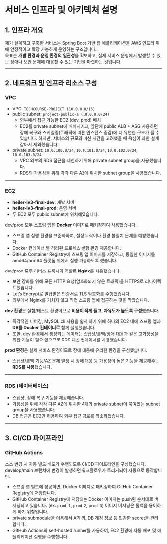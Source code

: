 
# 서비스 인프라 및 아키텍처 설명

## 1. 인프라 개요
제가 설계하고 구축한 서비스는 Spring Boot 기반 웹 애플리케이션을 AWS 인프라 위에 안정적이고 확장 가능하게 운영하는 구조입니다.    
목표는 **개발 환경과 운영 환경의 일관성**을 확보하고, 실제 서비스 운영에서 발생할 수 있는 장애나 보안 문제에 대응할 수 있는 기반을 마련하는 것입니다.
  
---  
## 2. 네트워크 및 인프라 리소스 구성

### VPC
- VPC: `TECHCOURSE-PROJECT (10.0.0.0/16)`
- public subnet: `project-public-a (10.0.0.0/24)`
  - 외부에서 접근 가능한 EC2 (dev, prod) 배치
  - EC2를 private subnet에 배치시키고, 앞단에 public ALB + ASG 사용하면 장애 복구와 스케일링(트래픽에 따른 인스턴스 증감)에 더 유연한 구조가 될 수 있습니다. 하지만, 서비스의 규모와 미션 시간을 고려했을 때 욕심이 과한 설계 같아서 제외했습니다.
- private subnet: `10.0.100.0/24`, `10.0.101.0/24`, `10.0.102.0/24`, `10.0.103.0/24`
  - VPC 외부의 RDS 접근을 제한하기 위해 private subnet group을 사용했습니다.
  - RDS의 가용성을 위해 각각 다른 AZ에 위치한 subnet group을 사용했습니다.

---  

### EC2
- **heiler-lv3-final-dev**: 개발 서버
- **heiler-lv3-final-prod**: 운영 서버
- 두 EC2 모두 public subnet에 위치해있습니다.

dev/prod 모두 스프링 앱은 **Docker** 이미지로 패키징하여 사용했습니다.
- 스프링 앱 실행 환경을 표준화하여, 설정 누락이나 환경 불일치 문제를 예방했습니다.
- Docker 컨테이너 별 격리된 프로세스 실행 환경 제공합니다.
- GitHub Container Registry에 스프링 앱 이미지를 저장하고, 동일한 이미지를 amd64/arm64 플랫폼 위에서 실행 가능하도록 했습니다.

dev/prod 모두 리버스 프록시의 역할로 **Nginx**를 사용했습니다.
- 보안 강화를 위해 모든 HTTP 요청(암호화되지 않은 트래픽)을 HTTPS로 리다이렉트했습니다.
- Let’s Encrypt로 발급받은 인증서로 TLS 암호화를 수행했습니다.
- 외부에서 Nginx를 거치지 않고 직접 스프링 앱에 접근하는 것을 막았습니다.

**dev 환경**은 실험/테스트 환경이므로 **비용이 적게 들고, 자유도가 높도록 구성**했습니다.
- 즉각적인 디버깅, MySQL cli 사용을 쉽게 하기 위해 하나의 EC2 내에 스프링 앱과 **DB를 Docker 컨테이너로** 함께 실행했습니다.
- 또한, dev 환경에서 생성되는 데이터는 스냅샷/롤백/장애 대응과 같은 고가용성을 위한 기능이 필요 없으므로 RDS 대신 컨테이너를 사용했습니다.

**prod 환경**은 실제 서비스 환경이므로 장애 대응에 유리한 환경을 구성했습니다.
- 스냅샷/롤백 기능/AZ 문제 발생 시 장애 대응 등 가용성이 높은 기능을 제공해주는 **RDS를 사용**했습니다.

---  

### RDS (데이터베이스)
- 스냅샷, 장애 복구 기능을 제공해줍니다.
- 가용성을 위해 각각 다른 AZ에 위치한 4개의 private subnet이 묶여있는 subnet group을 사용했습니다.
- DB 접근은 EC2만 허용하여 외부 접근 경로를 최소화했습니다.

---

## 3. CI/CD 파이프라인

### GitHub Actions

소스 변경 시 자동 빌드·배포가 수행되도록 CI/CD 파이프라인을 구성했습니다.
develop/main 브랜치에 변경이 발생하면 워크플로우가 트리거되어 자동으로 동작합니다.

- 스프링 앱 빌드에 성공하면, Docker 이미지로 패키징하여 GitHub Container Registry에 저장합니다.
- GitHub Container Registry에 저장되는 Docker 이미지는 push된 순서대로 버저닝되고 있습니다. (ex. `prod-1`, `prod-2`, `prod-3`) 이미지 버저닝은 롤백을 용이하게 하기 위함입니다.
- private submodule을 이용해서 API 키, DB 계정 정보 등 민감한 secret을 관리합니다.
- GitHub Actions의 self-hosted runner를 사용하여, EC2 환경에 자동 배포 및 애플리케이션 실행을 수행합니다.
